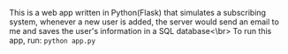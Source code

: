 This is a web app written in Python(Flask) that simulates a subscribing system, whenever a new user is added, the server would send an email to me and saves the user's information in a SQL database<\br>
To run this app, run: `python app.py`
